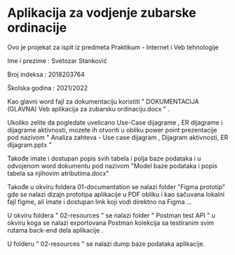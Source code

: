 # Aplikacija za vodjenje zubarske ordinacije

Ovo je projekat za ispit iz predmeta Praktikum - Internet i Veb tehnologije

Ime i prezime : Svetozar Stanković

Broj indeksa : 2018203764

Školska godina : 2021/2022

Kao glavni word fajl za dokumentaciju koristiti " DOKUMENTACIJA (GLAVNA) Veb aplikacija za zubarsku ordinaciju.docx " .

Ukoliko zelite da pogledate uvelicano Use-Case dijagrame , ER dijagrame i dijagrame aktivnosti,
mozete ih otvoriti u obliku power point prezentacije pod nazivom " Analiza zahteva - Use case dijagram , Dijagram aktivnosti, ER dijagram.pptx "

Takođe imate i dostupan popis svih tabela i polja baze podataka i u odvojenom word dokumentu pod nazivom "Model baze podataka i popis tabela sa njihovim atributima.docx"

Takođe u okviru foldera 01-documentation se nalazi folder "Figma prototip" gde se nalazi dizajn prototipa aplikacije u PDF obliku i kao sačuvana lokalni fajl figme,
ali imate i dostupan link koji vodi direktno na Figma ...


U okviru foldera " 02-resources " se nalazi folder " Postman test API " u okviru koga se nalazi exportovana Postman kolekcija sa testiranim svim rutama back-end dela aplikacije . 

U folderu " 02-resources " se nalazi dump baze podataka aplikacije.
